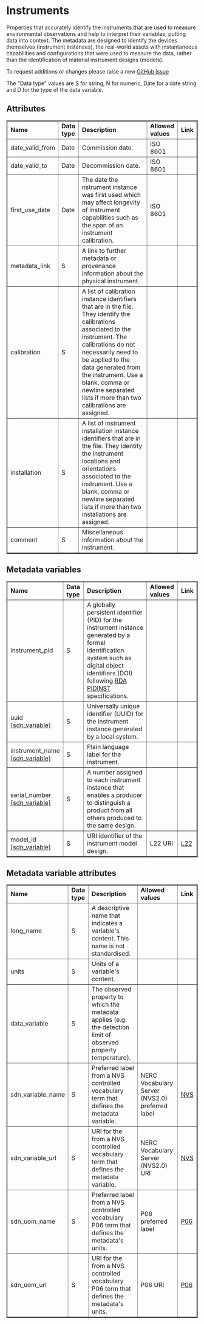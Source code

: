 # Instruments

Properties that accurately identify the instruments that are used to measure environmental observations and help to interpret their variables, putting data into context. The metadata are designed to identify the devices themselves (instrument instances), the real-world assets with instantaneous capabilities and configurations that were used to measure the data, rather than the identification of material instrument designs (models).

To request additions or changes please raise a new [GitHub issue](https://github.com/I-Ocean/common-metadata/issues/new)

The "Data type" values are S for string, N for numeric, Date for a date string and D for the type of the data variable.

Attributes
----------
<table border="2" cellpadding="5"> 
<tr><td><strong>Name</strong></td><td><strong>Data type</strong></td><td><strong>Description</strong></td><td><strong>Allowed values</strong></td><td><strong>Link</strong></td></tr> 
<tr><td>date_valid_from</td><td>Date</td><td>Commission date.</td><td>ISO 8601</td><td>&nbsp;</td></tr> 
<tr><td>date_valid_to</td><td>Date</td><td>Decommission date.</td><td>ISO 8601</td><td>&nbsp;</td></tr> 
<tr><td>first_use_date</td><td>Date</td><td>The date the nstrument instance was first used which may affect longevity of instrument capabilities such as the span of an instrument calibration.</td><td>ISO 8601</td><td>&nbsp;</td></tr> 
<tr><td>metadata_link</td><td>S</td><td>A link to further metadata or provenance information about the physical instrument.</td><td>&nbsp;</td><td>&nbsp;</td></tr>
<tr><td>calibration</td><td>S</td><td>A list of calibration instance identifiers that are in the file. They identify the calibrations associated to the instrument. The calibrations do not necessarily need to be applied to the data generated from the instrument. Use a blank, comma or newline separated lists if more than two calibrations are assigned.</td><td>&nbsp;</td><td>&nbsp;</td></tr>
<tr><td>installation</td><td>S</td><td>A list of instrument installation instance identifiers that are in the file. They identify the instrument locations and orientations associated to the instrument. Use a blank, comma or newline separated lists if more than two installations are assigned.</td><td>&nbsp;</td><td>&nbsp;</td></tr>
<tr><td>comment</td><td>S</td><td>Miscellaneous information about the instrument.</td><td>&nbsp;</td><td>&nbsp;</td></tr> 
</table> 

Metadata variables
------------------
<table border="2" cellpadding="5"> 
<tr><td><strong>Name</strong></td><td><strong>Data type</strong></td><td><strong>Description</strong></td><td><strong>Allowed values</strong></td><td><strong>Link</strong></td></tr> 
<tr><td>instrument_pid</td><td>S</td><td>A globally persistent identifier (PID) for the instrument instance generated by a formal identification system such as digital object identifiers (DOI) following <a href='https://www.rd-alliance.org/groups/persistent-identification-instruments-wg'>RDA PIDINST</a> specifications.</td><td>&nbsp;</td><td>&nbsp;</td></tr> 
<tr><td>uuid  <br /><a href='http://vocab.nerc.ac.uk/collection/W07/current/IDEN0007/'>[sdn_variable]</a></td><td>S</td><td>Universally unique identifier (UUID) for the instrument instance generated by a local system.</td><td>&nbsp;</td><td>&nbsp;</td></tr> 
  <tr><td>instrument_name <br /><a href='http://vocab.nerc.ac.uk/collection/W07/current/IDEN0002/'>[sdn_variable]</a></td><td>S</td><td>Plain language label for the instrument.</td><td>&nbsp;</td><td>&nbsp;</td></tr> 
<tr><td>serial_number <br /><a href='http://vocab.nerc.ac.uk/collection/W07/current/IDEN0005/'>[sdn_variable]</a></td><td>S</td><td>A number assigned to each instrument instance that enables a producer to distinguish a product from all others produced to the same design.</td><td>&nbsp;</td><td>&nbsp;</td></tr> 
<tr><td>model_id<br /><a href='http://vocab.nerc.ac.uk/collection/W07/current/IDEN0003/'>[sdn_variable]</a></td><td>S</td><td>URI identifier of the instrument model design.</td><td>L22 URI</td><td><a href='http://vocab.nerc.ac.uk/collection/L22/current/'>L22</a></td></tr> 
</table> 

Metadata variable attributes
----------------------------
<table border="2" cellpadding="5"> 
<tr><td><strong>Name</strong></td><td><strong>Data type</strong></td><td><strong>Description</strong></td><td><strong>Allowed values</strong></td><td><strong>Link</strong></td></tr> 
<tr><td>long_name</td><td>S</td><td>A descriptive name that indicates a variable's content. This name is not standardised.</td><td>&nbsp;</td><td>&nbsp;</td></tr> 
<tr><td>units</td><td>S</td><td>Units of a variable's content.</td><td>&nbsp;</td><td>&nbsp;</td></tr> 
<tr><td>data_variable</td><td>S</td><td>The observed property to which the metadata applies (e.g. the detection limit of observed property temperature).</td><td>&nbsp;</td><td>&nbsp;</td></tr> 
<tr><td>sdn_variable_name</td><td>S</td><td>Preferred label from a NVS controlled vocabulary term that defines the metadata variable.</td><td>NERC Vocabulary Server (NVS2.0) preferred label</td><td> <a href='http://vocab.nerc.ac.uk/'>NVS</a></td></tr> 
<tr><td>sdn_variable_url</td><td>S</td><td>URI for the from a NVS controlled vocabulary term that defines the metadata variable.</td><td>NERC Vocabulary Server (NVS2.0) URI</td><td> <a href='http://vocab.nerc.ac.uk/'>NVS</a></td></tr> 
<tr><td>sdn_uom_name</td><td>S</td><td>Preferred label from a NVS controlled vocabulary P06 term that defines the metadata's units.</td><td>P06 preferred label</td><td><a href='http://vocab.nerc.ac.uk/collection/P06/current/'>P06</a></td></tr> 
<tr><td>sdn_uom_url</td><td>S</td><td>URI for the from a NVS controlled vocabulary P06 term that defines the metadata's units.</td><td>P06 URI</td><td><a href='http://vocab.nerc.ac.uk/collection/P06/current/'>P06</a></td></tr> 
</table> 
